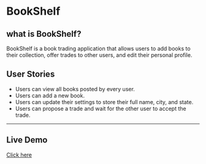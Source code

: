 # BookShelf

## what is BookShelf?

BookShelf is a book trading application that allows users to add books to their collection, offer trades to other users, and edit their personal profile.

## User Stories

* Users can view all books posted by every user.
* Users can add a new book.
* Users can update their settings to store their full name, city, and state.
* Users can propose a trade and wait for the other user to accept the trade.
----
## Live Demo
[Click here](https://bookshelfbysok.herokuapp.com/)
